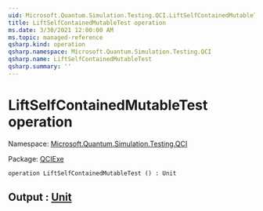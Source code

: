 ```yaml
---
uid: Microsoft.Quantum.Simulation.Testing.QCI.LiftSelfContainedMutableTest
title: LiftSelfContainedMutableTest operation
ms.date: 3/30/2021 12:00:00 AM
ms.topic: managed-reference
qsharp.kind: operation
qsharp.namespace: Microsoft.Quantum.Simulation.Testing.QCI
qsharp.name: LiftSelfContainedMutableTest
qsharp.summary: ''
---
```


# LiftSelfContainedMutableTest operation

Namespace: [Microsoft.Quantum.Simulation.Testing.QCI](xref:Microsoft.Quantum.Simulation.Testing.QCI)

Package: [QCIExe](https://nuget.org/packages/QCIExe)




```qsharp
operation LiftSelfContainedMutableTest () : Unit
```


## Output : [Unit](xref:microsoft.quantum.lang-ref.unit)

